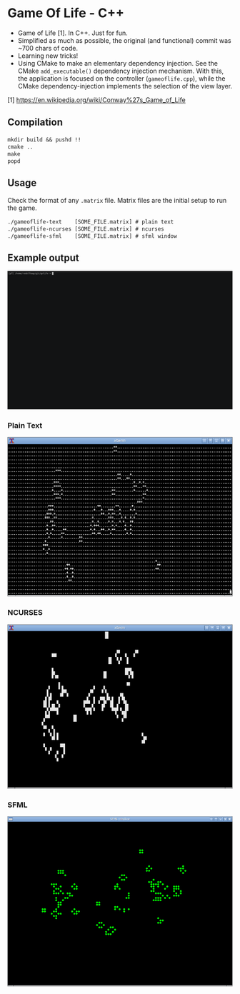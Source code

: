 # Game Of Life - C++

* Game of Life [1]. In C++. Just for fun.
* Simplified as much as possible, the original (and functional) commit was ~700 chars of code.
* Learning new tricks!
* Using CMake to make an elementary dependency injection. See the CMake `add_executable()` dependency injection mechanism. With this, the application is focused on the controller (`gameoflife.cpp`), while the CMake dependency-injection implements the selection of the view layer.

[1] https://en.wikipedia.org/wiki/Conway%27s_Game_of_Life

## Compilation

```
mkdir build && pushd !!
cmake ..
make
popd
```

## Usage

Check the format of any `.matrix` file. Matrix files are the initial setup to run the game.

```
./gameoflife-text    [SOME_FILE.matrix] # plain text
./gameoflife-ncurses [SOME_FILE.matrix] # ncurses
./gameoflife-sfml    [SOME_FILE.matrix] # sfml window
```
## Example output

![](img/golife-ncurses.gif)

### Plain Text

![](img/plaintext.png)

### NCURSES

![](img/ncurses.png)

### SFML

![](img/sfml.png)
